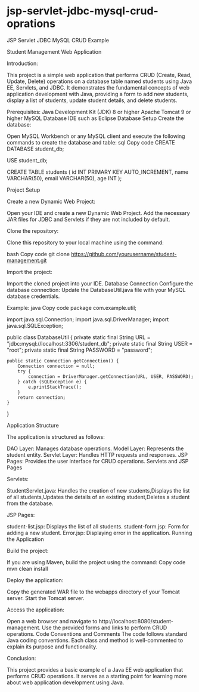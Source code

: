 # jsp-servlet-jdbc-mysql-crud-oprations 
JSP Servlet JDBC MySQL CRUD Example  

Student Management Web Application

Introduction:

This project is a simple web application that performs CRUD (Create, Read, Update, Delete) operations on a database table named students using Java EE, Servlets, and JDBC. It demonstrates the fundamental concepts of web application development with Java, providing a form to add new students, display a list of students, update student details, and delete students.

Prerequisites:
Java Development Kit (JDK) 8 or higher
Apache Tomcat 9 or higher
MySQL Database
IDE such as Eclipse 
Database Setup
Create the database:

Open MySQL Workbench or any MySQL client and execute the following commands to create the database and table:
sql
Copy code
CREATE DATABASE student_db;

USE student_db;

CREATE TABLE students (
    id INT PRIMARY KEY AUTO_INCREMENT,
    name VARCHAR(50),
    email VARCHAR(50),
    age INT
);

Project Setup

Create a new Dynamic Web Project:

Open your IDE and create a new Dynamic Web Project.
Add the necessary JAR files for JDBC and Servlets if they are not included by default.

Clone the repository:

Clone this repository to your local machine using the command:

bash
Copy code
git clone https://github.com/yourusername/student-management.git


Import the project:

Import the cloned project into your IDE.
Database Connection
Configure the database connection:
Update the DatabaseUtil.java file with your MySQL database credentials.

Example:
java
Copy code
package com.example.util;

import java.sql.Connection;
import java.sql.DriverManager;
import java.sql.SQLException;

public class DatabaseUtil {
    private static final String URL = "jdbc:mysql://localhost:3306/student_db";
    private static final String USER = "root";
    private static final String PASSWORD = "password";

    public static Connection getConnection() {
        Connection connection = null;
        try {
            connection = DriverManager.getConnection(URL, USER, PASSWORD);
        } catch (SQLException e) {
            e.printStackTrace();
        }
        return connection;
    }
}



Application Structure

The application is structured as follows:

DAO Layer: Manages database operations.
Model Layer: Represents the student entity.
Servlet Layer: Handles HTTP requests and responses.
JSP Pages: Provides the user interface for CRUD operations.
Servlets and JSP Pages


Servlets:

StudentServlet.java: Handles the creation of new students,Displays the list of all students,Updates the details of an existing student,Deletes a student from the database.


JSP Pages:

student-list.jsp: Displays the list of all students.
student-form.jsp: Form for adding a new student.
Error.jsp: Displaying error in the application.
Running the Application


Build the project:

If you are using Maven, build the project using the command:
Copy code
mvn clean install


Deploy the application:

Copy the generated WAR file to the webapps directory of your Tomcat server.
Start the Tomcat server.


Access the application:

Open a web browser and navigate to http://localhost:8080/student-management.
Use the provided forms and links to perform CRUD operations.
Code Conventions and Comments
The code follows standard Java coding conventions.
Each class and method is well-commented to explain its purpose and functionality.


Conclusion:

This project provides a basic example of a Java EE web application that performs CRUD operations. It serves as a starting point for learning more about web application development using Java.
